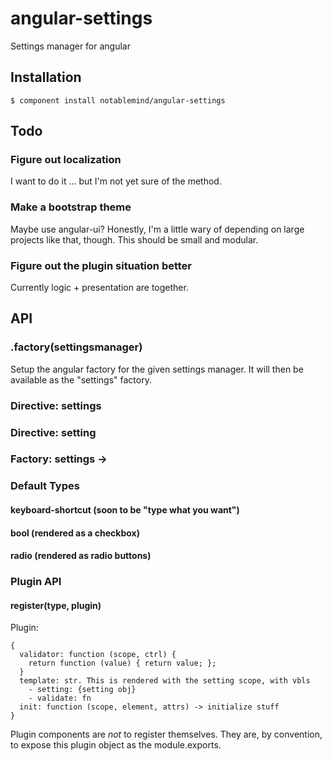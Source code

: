 
# angular-settings

  Settings manager for angular

## Installation

    $ component install notablemind/angular-settings

## Todo

### Figure out localization

I want to do it ... but I'm not yet sure of the method.

### Make a bootstrap theme

Maybe use angular-ui? Honestly, I'm a little wary of depending on large
projects like that, though. This should be small and modular.

### Figure out the plugin situation better

Currently logic + presentation are together.

## API

### .factory(settingsmanager)

Setup the angular factory for the given settings manager. It will then be
available as the "settings" factory.

### Directive: settings
### Directive: setting
### Factory: settings -> 

### Default Types

#### keyboard-shortcut (soon to be "type what you want")
#### bool (rendered as a checkbox)
#### radio (rendered as radio buttons)

### Plugin API

#### register(type, plugin)

Plugin:

    {
      validator: function (scope, ctrl) {
        return function (value) { return value; };
      }
      template: str. This is rendered with the setting scope, with vbls
        - setting: {setting obj}
        - validate: fn
      init: function (scope, element, attrs) -> initialize stuff
    }

Plugin components are *not* to register themselves. They are, by
convention, to expose this plugin object as the module.exports.


